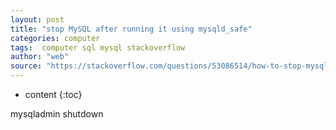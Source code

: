 ```yaml
---
layout: post
title: "stop MySQL after running it using mysqld_safe"
categories: computer
tags:  computer sql mysql stackoverflow
author: "web"
source: "https://stackoverflow.com/questions/53086514/how-to-stop-mysql-after-running-it-using-mysqld-safe"
---
```


* content
{:toc}


mysqladmin shutdown  








